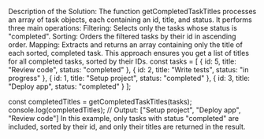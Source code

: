 
Description of the Solution:
The function getCompletedTaskTitles processes an array of task objects, each containing an id, title, and status. It performs three main operations:
Filtering: Selects only the tasks whose status is "completed".
Sorting: Orders the filtered tasks by their id in ascending order.
Mapping: Extracts and returns an array containing only the title of each sorted, completed task.
This approach ensures you get a list of titles for all completed tasks, sorted by their IDs.
const tasks = [
  { id: 5, title: "Review code", status: "completed" },
  { id: 2, title: "Write tests", status: "in progress" },
  { id: 1, title: "Setup project", status: "completed" },
  { id: 3, title: "Deploy app", status: "completed" }
];

const completedTitles = getCompletedTaskTitles(tasks);
console.log(completedTitles);
// Output: ["Setup project", "Deploy app", "Review code"]
In this example, only tasks with status "completed" are included, sorted by their id, and only their titles are returned in the result.
